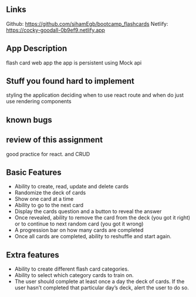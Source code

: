 ## Links
Github: 
https://github.com/sihamEgb/bootcamp_flashcards
Netlify:
https://cocky-goodall-0b9ef9.netlify.app


## App Description
flash card web app
the app is persistent using Mock api
## Stuff you found hard to implement
styling the application
deciding when to use react route and when do just use rendering components
## known bugs

## review of this assignment
good practice for react. and CRUD


## Basic Features
- Ability to create, read, update and delete cards
- Randomize the deck of cards
- Show one card at a time
- Ability to go to the next card
- Display the cards question and a button to reveal the answer
- Once revealed, ability to remove the card from the deck (you got it right) or
to continue to next random card (you got it wrong)
- A progression bar on how many cards are completed
- Once all cards are completed, ability to reshuffle and start again.

## Extra features
- Ability to create different flash card categories.
- Ability to select which category cards to train on.
- The user should complete at least once a day the deck of cards. If the user
hasn’t completed that particular day’s deck, alert the user to do so.